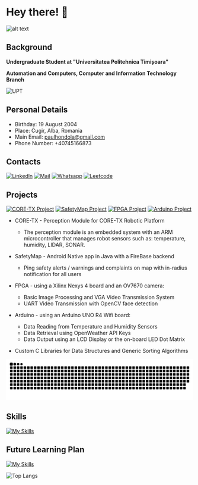 # Hey there! 👋

![alt text](https://pixel-profile-ui.vercel.app/api/github-stats?username=paulhondola&screen_effect=true&include_all_commits=true&pixelate_avatar=false&background=linear-gradient%28180deg%2C+%23ffffffFF+0%25%2C+%232e222f00+0%25%29+%2C+url%28https%3A%2F%2Fimg.freepik.com%2Ffree-vector%2Fmatrix-style-binary-code-digital-falling-numbers-blue-background_1017-37387.jpg%29&color=%23ffffffFF)

## Background

**Undergraduate Student at "Universitatea Politehnica Timișoara"**

**Automation and Computers, Computer and Information Technology Branch**

![UPT](https://acceleratefuturehei.eu/wp-content/uploads/2023/03/sigla-scurta_cu-scris-01.png)

## Personal Details

- Birthday: 19 August 2004
- Place: Cugir, Alba, Romania
- Main Email: <paulhondola@gmail.com>
- Phone Number: +40745166873

## Contacts

[![Linkedln](https://img.shields.io/badge/LinkedIn-0077B5?style=flat-square&logo=linkedin&logoColor=white)](https://www.linkedin.com/in/paulhondola)
[![Mail](https://img.shields.io/badge/-Email-c14438?style=flat-square&logo=Gmail&logoColor=white&link=mailto:paulhondola@gmail.com)](mailto:paulhondola@gmail.com)
[![Whatsapp](https://img.shields.io/badge/WhatsApp-277B5?style=flat-square&logo=whatsapp&logoColor=white)](https://wa.me/40745166873)
[![Leetcode](https://img.shields.io/badge/LeetCode-Fa3?style=flat-square&logo=leetcode&logoColor=white)](https://leetcode.com/u/paulhondola/)

## Projects

[![CORE-TX Project](https://img.shields.io/badge/CORE_TX-345?style=flat-square&logo=Github&logoColor=white)](https://github.com/DSP-Labs-CORE-TX/CORE-TX)
[![SafetyMap Project](https://img.shields.io/badge/SafetyMap_Project-345?style=flat-square&logo=Github&logoColor=white)](https://github.com/UniHack2024/repositories)
[![FPGA Project](https://img.shields.io/badge/FPGA_Project-345?style=flat-square&logo=Github&logoColor=white)](https://github.com/LD-FPGA-Project/FPGA-Video-Transmission-and-Image-Processing)
[![Arduino Project](https://img.shields.io/badge/Arduino_Project-345?style=flat-square&logo=Github&logoColor=white)](https://github.com/orgs/DEM-Arduino-Project/repositories)

- CORE-TX - Perception Module for CORE-TX Robotic Platform
  - The perception module is an embedded system with an ARM microcontroller that manages robot sensors such as: temperature, humidity, LIDAR, SONAR.

- SafetyMap - Android Native app in Java with a FireBase backend
  - Ping safety alerts / warnings and complaints on map with in-radius notification for all users

- FPGA - using a Xilinx Nexys 4 board and an OV7670 camera:
  - Basic Image Processing and VGA Video Transmission System
  - UART Video Transmission with OpenCV face detection

- Arduino - using an Arduino UNO R4 Wifi board:
  - Data Reading from Temperature and Humidity Sensors
  - Data Retrieval using OpenWeather API Keys
  - Data Output using an LCD Display or the on-board LED Dot Matrix

- Custom C Libraries for Data Structures and Generic Sorting Algorithms

<div align="center">
  <picture>
    <source media="(prefers-color-scheme: dark)" srcset="https://raw.githubusercontent.com/platane/platane/output/github-contribution-grid-snake-dark.svg">
    <source media="(prefers-color-scheme: light)" srcset="https://raw.githubusercontent.com/platane/platane/output/github-contribution-grid-snake.svg">
    <img alt="github contribution grid snake animation" src="https://raw.githubusercontent.com/platane/platane/output/github-contribution-grid-snake.svg">
  </picture>
</div>

## Skills

[![My Skills](https://skillicons.dev/icons?i=c,cpp,cs,py,java,git,bash&perline=7)](https://skillicons.dev)

## Future Learning Plan

[![My Skills](https://skillicons.dev/icons?i=kotlin,swift,dart,flutter,rust,docker,kubernetes&perline=7)](https://skillicons.dev)

![Top Langs](https://github-readme-stats.vercel.app/api/top-langs/?username=paulhondola&layout=compact)
